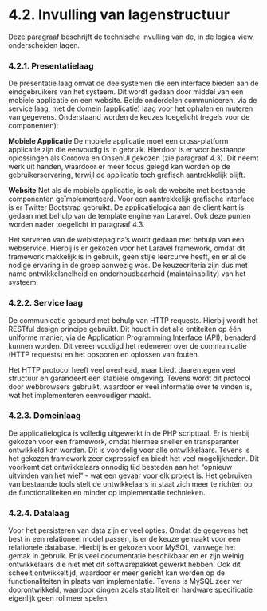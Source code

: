 # 4.2. Invulling van lagenstructuur

Deze paragraaf beschrijft de technische invulling van de, in de logica view, onderscheiden lagen.

### 4.2.1. Presentatielaag
De presentatie laag omvat de deelsystemen die een interface bieden aan de eindgebruikers van het systeem. Dit wordt gedaan door middel van een mobiele applicatie en een website. Beide onderdelen communiceren, via de service laag, met de domein (applicatie) laag voor het ophalen en muteren van gegevens.
Onderstaand worden de keuzes toegelicht (regels voor de componenten):

__Mobiele Applicatie__
De mobiele applicatie moet een cross-platform applicatie zijn die eenvoudig is in gebruik. Hierdoor is er voor bestaande oplossingen als Cordova en OnsenUI gekozen (zie paragraaf 4.3). Dit neemt werk uit handen, waardoor er meer focus gelegd kan worden op de gebruikerservaring, terwijl de applicatie toch grafisch aantrekkelijk blijft.

__Website__
Net als de mobiele applicatie, is ook de website met bestaande componenten geïmplementeerd. Voor een aantrekkelijk grafische interface is er Twitter Bootstrap gebruikt. De applicatielogica aan de client kant is gedaan met behulp van de template engine van Laravel. Ook deze punten worden nader toegelicht in paragraaf 4.3.

Het serveren van de webistepagina’s wordt gedaan met behulp van een webservice. Hierbij is er gekozen voor het Laravel framework, omdat dit framework makkelijk is in gebruik, geen stijle leercurve heeft, en er al de nodige ervaring in de groep aanwezig was. De keuzecriteria zijn dus met name ontwikkelsnelheid en onderhoudbaarheid (maintainability) van het systeem.

### 4.2.2. Service laag
De communicatie gebeurd met behulp van HTTP requests. Hierbij wordt het RESTful design principe gebruikt. Dit houdt in dat alle entiteiten op één uniforme manier, via de Application Programming Interface (API), benaderd kunnen worden. Dit vereenvoudigd het redeneren over de communicatie (HTTP requests) en het opsporen en oplossen van fouten.

Het HTTP protocol heeft veel overhead, maar biedt daarentegen veel structuur en garandeert een stabiele omgeving. Tevens wordt dit protocol door webbrowsers gebruikt, waardoor er veel informatie over te vinden is, wat het implementeren eenvoudiger maakt.

### 4.2.3. Domeinlaag
De applicatielogica is volledig uitgewerkt in de PHP scripttaal. Er is hierbij gekozen voor een framework, omdat hiermee sneller en transparanter ontwikkeld kan worden. Dit is voordelig voor alle ontwikkelaars. Tevens is het gekozen framework zeer expressief en biedt het veel mogelijkheden. Dit voorkomt dat ontwikkelaars onnodig tijd besteden aan het “opnieuw uitvinden van het wiel” - wat een gevaar voor elk project is. Het gebruiken van bestaande tools stelt de ontwikkelaars in staat zich meer te richten op de functionaliteiten en minder op implementatie technieken.

### 4.2.4. Datalaag
Voor het persisteren van data zijn er veel opties. Omdat de gegevens het best in een relationeel model passen, is er de keuze gemaakt voor een relationele database. Hierbij is er gekozen voor MySQL, vanwege het gemak in gebruik. Er is veel documentatie beschikbaar en er zijn weinig ontwikkelaars die niet met dit softwarepakket gewerkt hebben. Ook dit scheelt ontwikkeltijd, waardoor er meer gericht kan worden op de functionaliteiten in plaats van implementatie.
Tevens is MySQL zeer ver doorontwikkeld, waardoor dingen zoals stabiliteit en hardware specificatie eigenlijk geen rol meer spelen.
